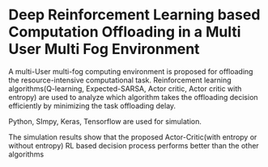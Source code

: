 # Deep Reinforcement Learning based Computation Offloading in a Multi User Multi Fog Environment

A multi-User multi-fog computing environment is proposed for offloading the resource-intensive computational task. Reinforcement learning algorithms(Q-learning, Expected-SARSA, Actor critic, Actor critic with entropy) are used to analyze which algorithm takes the offloading decision efficiently by minimizing the task offloading delay.

Python, SImpy, Keras, Tensorflow are used for simulation.

The simulation results show that the proposed Actor-Critic(with entropy or without entropy) RL based decision process performs better than the other algorithms
